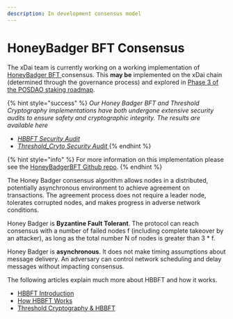 ```yaml
---
description: In development consensus model
---
```


# HoneyBadger BFT Consensus

The xDai team is currently working on a working implementation of [HoneyBadger BFT ](https://eprint.iacr.org/2016/199)consensus. This **may be** implemented on the xDai chain \(determined through the governance process\) and explored in [Phase 3 of the POSDAO staking roadmap](../../../for-stakers/stake-and-staking/#phase-3-honeybadger-bft-consensus-layer-integration).

{% hint style="success" %}
_Our Honey Badger BFT and Threshold Cryptography implementations have both undergone extensive security audits to ensure safety and cryptographic integrity. The results are available here_

* [_HBBFT Security Audit_](https://github.com/poanetwork/wiki/blob/3a155878cd2c58e6a870a2c127ef302037e1b15f/assets/pdf/hbbft-audit-report.pdf)
* [_Threshold\_Cryto Security Audit_ ](https://github.com/poanetwork/wiki/wiki/Threshold-Crypto-Audit)
{% endhint %}

{% hint style="info" %}
For more information on this implementation please see the [HoneyBadgerBFT Github repo](https://github.com/poanetwork/hbbft).
{% endhint %}

The Honey Badger consensus algorithm allows nodes in a distributed, potentially asynchronous environment to achieve agreement on transactions. The agreement process does not require a leader node, tolerates corrupted nodes, and makes progress in adverse network conditions.

Honey Badger is **Byzantine Fault Tolerant**. The protocol can reach consensus with a number of failed nodes f \(including complete takeover by an attacker\), as long as the total number N of nodes is greater than 3 \* f.

Honey Badger is **asynchronous**. It does not make timing assumptions about message delivery. An adversary can control network scheduling and delay messages without impacting consensus.

The following articles explain much more about HBBFT and how it works.

* [HBBFT Introduction](building-honey-badger-bft-part-1.md)
* [How HBBFT Works](how-honey-badger-bft-consensus-works-part-2.md)
* [Threshold Cryptography & HBBFT](honey-badger-bft-and-threshold-cryptography-part-3.md)



